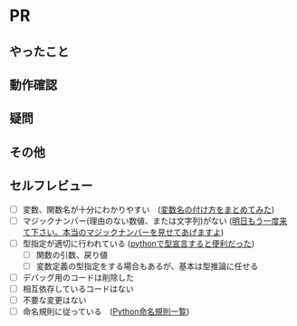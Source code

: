 # PR

## やったこと

<!-- このプルリクで何をしたのか？ -->

## 動作確認

<!-- どのような動作確認を行ったのか？　結果はどうか？ -->

## 疑問

<!-- 分からなかったこと、懸念点 -->

## その他
<!-- レビュワーへの参考情報（実装上の懸念点や注意点などあれば記載） -->

## セルフレビュー

<!-- 自分でレビューしてみて、気になった点があれば記載 -->

- [ ] 変数、関数名が十分にわかりやすい　([変数名の付け方をまとめてみた](https://zenn.dev/naoki_oshiumi/articles/aad7e1b3719fad))
- [ ] マジックナンバー(理由のない数値、または文字列)がない ([明日もう一度来て下さい。本当のマジックナンバーを見せてあげますよ](https://zenn.dev/koduki/articles/95d4ced70db0ab))
- [ ] 型指定が適切に行われている ([pythonで型宣言すると便利だった](https://qiita.com/E_taku/items/b74188d3ec3b2d236146))
  - [ ] 関数の引数、戻り値
  - [ ] 変数定義の型指定をする場合もあるが、基本は型推論に任せる
- [ ] デバッグ用のコードは削除した
- [ ] 相互依存しているコードはない
- [ ] 不要な変更はない
- [ ] 命名規則に従っている　([Python命名規則一覧](https://qiita.com/naomi7325/items/4eb1d2a40277361e898b))
